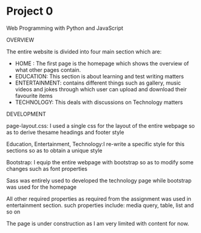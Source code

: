 # Project 0

Web Programming with Python and JavaScript

OVERVIEW

The entire website is divided into four main section which are:
* HOME : The first page is the homepage which shows the overview of what other pages contain.
* EDUCATION: This section is about learning and test writing matters
* ENTERTAINMENT: contains different things such as gallery, music videos and jokes through which user can upload and download their favourite items
* TECHNOLOGY: This deals with discussions on Technology matters
 
DEVELOPMENT

page-layout.css: I used a single css for the layout of the entire webpage so as to derive thesame headings and footer style

Education, Entertainment, Technology:I re-write a specific style for this sections so as to obtain a unique style

Bootstrap: I equip the entire webpage with bootstrap so as to modify some changes such as font properties

Sass was entirely used to developed the technology page while bootstrap was used for the homepage

All other required properties as required from the assignment was used in entertainment section. such properties include:
media query, table, list and so on

The page is under construction as I am very limited with content for now.
